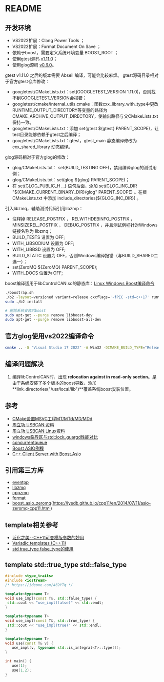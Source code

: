 # README

## 开发环境

- VS2022扩展：Clang Power Tools ；
- VS2022扩展：Format Document On Save ；
- 依赖于boost，需要定义系统环境变量 BOOST_ROOT ；
- 使用gtest源码 [v1.11.0](https://github.com/google/googletest/releases/tag/release-1.11.0)；
- 使用glog源码 [v0.6.0](https://github.com/google/glog/releases/tag/v0.6.0)。

gtest v1.11.0 之后的版本需要 Abseil 编译，可能会比较麻烦。
gtest源码目录相对于官方gtest仓库修改：

- googletest/CMakeLists.txt：set(GOOGLETEST_VERSION 1.11.0)，否则找不到GOOGLETEST_VERSION会报错；
- googletest/cmake/internal_utils.cmake：函数cxx_library_with_type中更改RUNTIME_OUTPUT_DIRECTORY等变量的路径为CMAKE_ARCHIVE_OUTPUT_DIRECTORY，使输出路径与父CMakeLists.txt保持一致。
- googletest/CMakeLists.txt：添加 set(gtest ${gtest} PARENT_SCOPE)，让test目录能够依赖于gtest之后编译；
- googletest/CMakeLists.txt：gtest，gtest_main 静态编译修改为 cxx_shared_library 动态编译。

glog源码相对于官方glog的修改：

- glog/CMakeLists.txt： set(BUILD_TESTING OFF)，禁用编译glog的测试用例；
- glog/CMakeLists.txt：set(glog ${glog} PARENT_SCOPE)；
- 在 set(GLOG_PUBLIC_H ...) 语句后面，添加 set(GLOG_INC_DIR "${CMAKE_CURRENT_BINARY_DIR}/glog" PARENT_SCOPE) 。在根 CMakeLists.txt 中添加 include_directories(${GLOG_INC_DIR}) 。

引入libzmq，辅助测试代码引用libzmp：
- 注释掉 RELEASE_POSTFIX ， RELWITHDEBINFO_POSTFIX ， MINSIZEREL_POSTFIX ， DEBUG_POSTFIX ，并且测试例程针对Windows 链接名称为 libzmq；
- BUILD_TESTS 设置为 OFF;
- WITH_LIBSODIUM 设置为 OFF;
- WITH_LIBBSD 设置为 OFF;
- BUILD_STATIC 设置为 OFF，否则Windows编译报错（与BUILD_SHARED二选一）；
- set(ZeroMQ ${ZeroMQ} PARENT_SCOPE);
- WITH_DOCS 位置为 OFF;

boost编译适用于libControlCAN.so的静态库：[Linux Windows Boost编译命令](https://www.cnblogs.com/vaughnhuang/p/15848139.html)

```bash
./boostrap.sh
./b2 -layout=versioned variant=release cxxflags='-fPIC -std=c++17' runtime-link=static link=static threading=multi
sudo ./b2 install
```

```bash
# 删除系统安装的boost
sudo apt-get --purge remove libboost-dev
sudo apt-get --purge remove libboost-all-dev
```

## 官方glog使用vs2022编译命令

```bash
cmake .. -G "Visual Studio 17 2022" -A Win32 -DCMAKE_BUILD_TYPE="Release" -DBUILD_SHARED_LIBS="ON" -DCMAKE_INSTALL_BINDIR="bin" -DCMAKE_INSTALL_SBINDIR="bin" -DCMAKE_INSTALL_LIBEXECDIR="bin" -DCMAKE_INSTALL_LIBDIR="lib" -DCMAKE_INSTALL_INCLUDEDIR="include" -DCMAKE_INSTALL_DATAROOTDIR="share" -DCMAKE_EXPORT_NO_PACKAGE_REGISTRY="ON" -DWITH_THREADS="True" -DWITH_SYMBOLIZE="True" -DWITH_UNWIND="True" -DBUILD_TESTING="False"
```

## 编译问题解决

1. 编译libControlCAN时，出现 **relocation against in read-only section**。是由于系统安装了多个版本的boost导致，添加 **link_directories("/usr/local/lib")**覆盖系统boost安装位置。

## 参考

- [CMake设置MSVC工程MT/MTd/MD/MDd](https://blog.csdn.net/Copperxcx/article/details/123084367)
- [周立功 USBCAN 资料](https://www.zlg.cn/can/down/down/id/22.html)
- [周立功 USBCAN Linux资料](https://www.zlg.cn/Index/Search/search?key=linux)
- [windows临界区与std::lock_guargd性能对比](https://gitee.com/vaughnHuang/cs_lock_perf_test)
- [concurrentqueue](https://github.com/cameron314/concurrentqueue)
- [Boost ASIO例程](https://www.boost.org/doc/libs/1_79_0/doc/html/boost_asio/examples/cpp11_examples.html)
- [C++ Client Server with Boost.Asio](https://github.com/Lanskask/boost_asio_client_server)

## 引用第三方库

- [eventpp](https://github.com/wqking/eventpp)
- [libzmq](https://github.com/zeromq/libzmq)
- [cppzmq](https://github.com/zeromq/cppzmq)
- [format](https://github.com/arajar/format)
- [boost_asio_zeromq](https://github.com/iyedb/boost_asio_zeromq)(<https://iyedb.github.io/cpp11/en/2014/07/11/asio-zeromq-cpp11.html>)

## template相关参考

- [泛化之美--C++11可变模版参数的妙用](https://www.cnblogs.com/qicosmos/p/4325949.html)
- [Variadic templates (C++11)](https://www.ibm.com/docs/en/zos/2.3.0?topic=only-variadic-templates-c11)
- [std true_type false_type的使用](https://stackoverflow.com/questions/20368187/when-would-i-use-stdintegral-constant-over-constexpr)

## template std::true_type std::false_type

```C++
#include <type_traits>
#include <iostream>
/* https://ideone.com/469YTq */

template<typename T>
void use_impl(const T&, std::false_type) {
 std::cout << "use_impl(false)" << std::endl;
}

template<typename T>
void use_impl(const T&, std::true_type) {
 std::cout << "use_impl(true)" << std::endl;
}

template<typename T>
void use(const T& v) {
   use_impl(v, typename std::is_integral<T>::type());
}

int main() {
   use(1);
   use(1.2);
}

```
